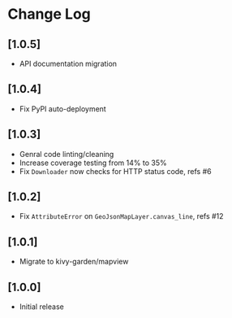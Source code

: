 # Change Log


## [1.0.5]

  - API documentation migration

## [1.0.4]

  - Fix PyPI auto-deployment

## [1.0.3]

  - Genral code linting/cleaning
  - Increase coverage testing from 14% to 35%
  - Fix `Downloader` now checks for HTTP status code, refs #6

## [1.0.2]

  - Fix `AttributeError` on `GeoJsonMapLayer.canvas_line`, refs #12

## [1.0.1]

  - Migrate to kivy-garden/mapview

## [1.0.0]

  - Initial release

